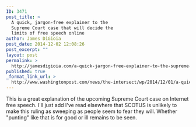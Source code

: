 ```yaml
---
ID: 3471
post_title: >
  A quick, jargon-free explainer to the
  Supreme Court case that will decide the
  limits of free speech online
author: James DiGioia
post_date: 2014-12-02 12:08:26
post_excerpt: ""
layout: post
permalink: >
  http://jamesdigioia.com/a-quick-jargon-free-explainer-to-the-supreme-court-case-that-will-decide-the-limits-of-free-speech-online/
published: true
_format_link_url: >
  http://www.washingtonpost.com/news/the-intersect/wp/2014/12/01/a-quick-jargon-free-explainer-to-the-supreme-court-case-that-will-decide-the-limits-of-free-speech-online/
---
```

This is a great explanation of the upcoming Supreme Court case on Internet free speech. I'll just add I've read elsewhere that SCOTUS is unlikely to make this ruling as sweeping as people seem to fear they will. Whether "punting" like that is for good or ill remains to be seen.